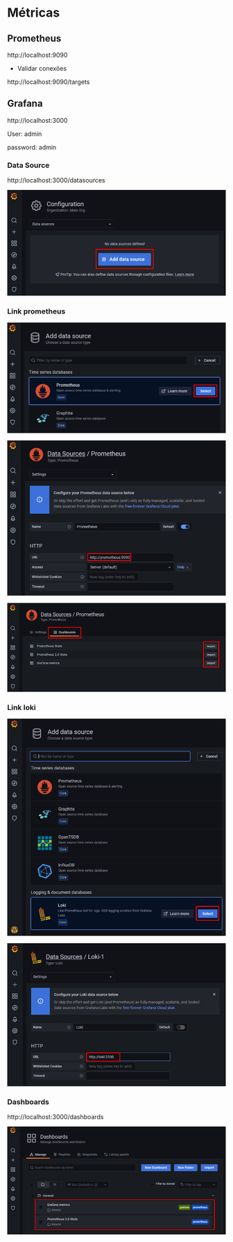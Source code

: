 # Métricas

## Prometheus

http://localhost:9090

- Validar conexões

http://localhost:9090/targets

## Grafana

http://localhost:3000

User: admin 

password: admin

### Data Source

http://localhost:3000/datasources

![img.png](add_data_source.png)

### Link prometheus

![img.png](link_prometheus.png)

![img.png](link_prometheus_url.png)

![img.png](import_prometheus_dashboards.png)

### Link loki

![img.png](link_loki.png)

![img.png](link_loki_url.png)

### Dashboards

http://localhost:3000/dashboards

![img.png](dashboards.png)